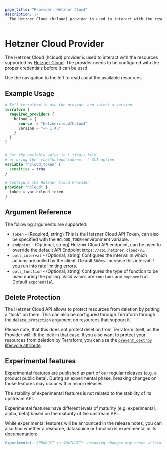 ```yaml
---
page_title: "Provider: Hetzner Cloud"
description: |-
  The Hetzner Cloud (hcloud) provider is used to interact with the resources supported by Hetzner Cloud.
---
```


# Hetzner Cloud Provider

The Hetzner Cloud (hcloud) provider is used to interact with the resources supported by [Hetzner Cloud](https://www.hetzner.com/cloud). The provider needs to be configured with the proper credentials before it can be used.

Use the navigation to the left to read about the available resources.

## Example Usage

```terraform
# Tell terraform to use the provider and select a version.
terraform {
  required_providers {
    hcloud = {
      source  = "hetznercloud/hcloud"
      version = "~> 1.45"
    }
  }
}


# Set the variable value in *.tfvars file
# or using the -var="hcloud_token=..." CLI option
variable "hcloud_token" {
  sensitive = true
}

# Configure the Hetzner Cloud Provider
provider "hcloud" {
  token = var.hcloud_token
}
```

## Argument Reference

The following arguments are supported:

- `token` - (Required, string) This is the Hetzner Cloud API Token, can also be specified with the `HCLOUD_TOKEN` environment variable.
- `endpoint` - (Optional, string) Hetzner Cloud API endpoint, can be used to override the default API Endpoint `https://api.hetzner.cloud/v1`.
- `poll_interval` - (Optional, string) Configures the interval in which actions are polled by the client. Default `500ms`. Increase this interval if you run into rate limiting errors.
- `poll_function` - (Optional, string) Configures the type of function to be used during the polling. Valid values are `constant` and `exponential`. Default `exponential`.

## Delete Protection

The Hetzner Cloud API allows to protect resources from deletion by putting a "lock" on them.
This can also be configured through Terraform through the `delete_protection` argument on resources that support it.

Please note, that this does not protect deletion from Terraform itself, as the Provider will lift the lock in that case.
If you also want to protect your resources from deletion by Terraform, you can use the [`prevent_destroy` lifecycle attribute](https://developer.hashicorp.com/terraform/tutorials/state/resource-lifecycle#prevent-resource-deletion).

## Experimental features

Experimental features are published as part of our regular releases (e.g. a product
public beta). During an experimental phase, breaking changes on those features may occur
within minor releases.

The stability of experimental features is not related to the stability of its upstream API.

Experimental features have different levels of maturity (e.g. experimental, alpha, beta)
based on the maturity of the upstream API.

While experimental features will be announced in the release notes, you can also find
whether a resource, datasource or function is experimental in its documentation:

```markdown
Experimental: $PRODUCT is $MATURITY, breaking changes may occur within minor releases. See https://docs.hetzner.cloud/changelog#$SLUG for more details.
```
